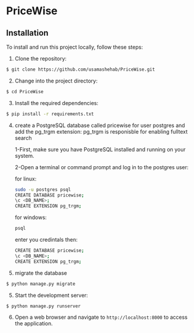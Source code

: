 # PriceWise

## Installation

To install and run this project locally, follow these steps:

1. Clone the repository:

```bash
$ git clone https://github.com/usamashehab/PriceWise.git
```

2. Change into the project directory:

```bash
$ cd PriceWise
```

3. Install the required dependencies:

```bash
$ pip install -r requirements.txt
```

4. create a PostgreSQL database called pricewise for user postgres and add the pg_trgm extension:
   pg_trgm is responisble for enabling fulltext search

   1-First, make sure you have PostgreSQL installed and running on your system.

   2-Open a terminal or command prompt and log in to the postgres user:

   for linux:

   ```bash
   sudo -u postgres psql
   CREATE DATABASE pricewise;
   \c <DB_NAME>;
   CREATE EXTENSION pg_trgm;
   ```

   for windows:

   ```bash
   psql
   ```

   enter you credintals then:

   ```bash
   CREATE DATABASE pricewise;
   \c <DB_NAME>;
   CREATE EXTENSION pg_trgm;
   ```

5. migrate the database

```bash
$ python manage.py migrate
```

5. Start the development server:

```bash
$ python manage.py runserver
```

6. Open a web browser and navigate to `http://localhost:8000` to access the application.
